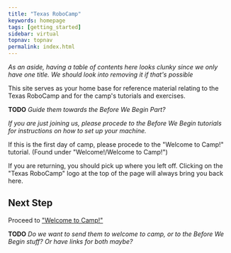 ```yaml
---
title: "Texas RoboCamp"
keywords: homepage
tags: [getting_started]
sidebar: virtual 
topnav: topnav
permalink: index.html
---
```


*As an aside, having a table of contents here looks clunky since we only have one title. We should look into removing it if that's possible*

This site serves as your home base for reference material relating to the Texas RoboCamp and for the camp's tutorials and exercises.

**TODO** *Guide them towards the Before We Begin Part?*

*If you are just joining us, please procede to the Before We Begin tutorials for instructions on how to set up your machine.*

If this is the first day of camp, please procede to the "Welcome to Camp!" tutorial. (Found under "Welcome!/Welcome to Camp!") 

If you are returning, you should pick up where you left off. Clicking on the "Texas RoboCamp" logo at the top of the page will always bring you back here.


## Next Step

Proceed to ["Welcome to Camp!"](/welcome.html)

**TODO** *Do we want to send them to welcome to camp, or to the Before We Begin stuff? Or have links for both maybe?*
